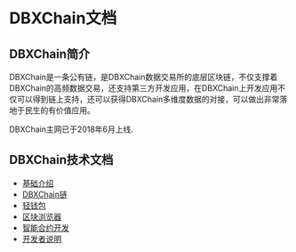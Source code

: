 # DBXChain文档

## DBXChain简介

DBXChain是一条公有链，是DBXChain数据交易所的底层区块链，不仅支撑着DBXChain的高频数据交易，还支持第三方开发应用，在DBXChain上开发应用不仅可以得到链上支持，还可以获得DBXChain多维度数据的对接，可以做出非常落地于民生的有价值应用。

DBXChain主网已于2018年6月上线.


## DBXChain技术文档
* [基础介绍](introduction.md)
* [DBXChain链](node/introduction.md)
* [轻钱包](wallet/introduction.md)
* [区块浏览器](wallet/introduction.md)
* [智能合约开发](contract/introduction.md)
* [开发者说明](api/introduction.md)
